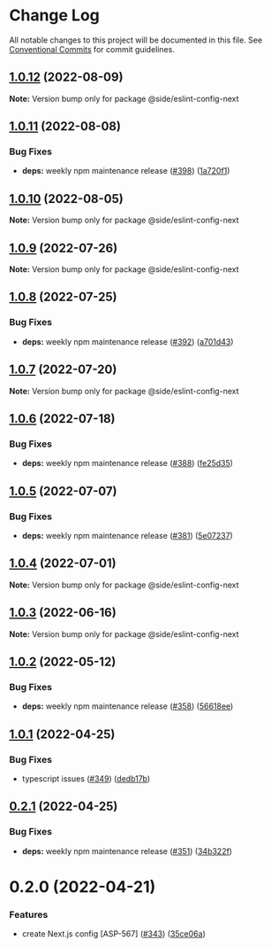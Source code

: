 # Change Log

All notable changes to this project will be documented in this file.
See [Conventional Commits](https://conventionalcommits.org) for commit guidelines.

## [1.0.12](https://github.com/reside-eng/lint-config/compare/@side/eslint-config-next@1.0.11...@side/eslint-config-next@1.0.12) (2022-08-09)

**Note:** Version bump only for package @side/eslint-config-next

## [1.0.11](https://github.com/reside-eng/lint-config/compare/@side/eslint-config-next@1.0.10...@side/eslint-config-next@1.0.11) (2022-08-08)

### Bug Fixes

- **deps:** weekly npm maintenance release ([#398](https://github.com/reside-eng/lint-config/issues/398)) ([1a720f1](https://github.com/reside-eng/lint-config/commit/1a720f18e14545d58149ad2c8b63c4e12236e005))

## [1.0.10](https://github.com/reside-eng/lint-config/compare/@side/eslint-config-next@1.0.9...@side/eslint-config-next@1.0.10) (2022-08-05)

**Note:** Version bump only for package @side/eslint-config-next

## [1.0.9](https://github.com/reside-eng/lint-config/compare/@side/eslint-config-next@1.0.8...@side/eslint-config-next@1.0.9) (2022-07-26)

**Note:** Version bump only for package @side/eslint-config-next

## [1.0.8](https://github.com/reside-eng/lint-config/compare/@side/eslint-config-next@1.0.7...@side/eslint-config-next@1.0.8) (2022-07-25)

### Bug Fixes

- **deps:** weekly npm maintenance release ([#392](https://github.com/reside-eng/lint-config/issues/392)) ([a701d43](https://github.com/reside-eng/lint-config/commit/a701d432f93620b3f3c3e36ba4618f25523f4b02))

## [1.0.7](https://github.com/reside-eng/lint-config/compare/@side/eslint-config-next@1.0.6...@side/eslint-config-next@1.0.7) (2022-07-20)

**Note:** Version bump only for package @side/eslint-config-next

## [1.0.6](https://github.com/reside-eng/lint-config/compare/@side/eslint-config-next@1.0.5...@side/eslint-config-next@1.0.6) (2022-07-18)

### Bug Fixes

- **deps:** weekly npm maintenance release ([#388](https://github.com/reside-eng/lint-config/issues/388)) ([fe25d35](https://github.com/reside-eng/lint-config/commit/fe25d356faea911c7a59526d503df984c9b92443))

## [1.0.5](https://github.com/reside-eng/lint-config/compare/@side/eslint-config-next@1.0.4...@side/eslint-config-next@1.0.5) (2022-07-07)

### Bug Fixes

- **deps:** weekly npm maintenance release ([#381](https://github.com/reside-eng/lint-config/issues/381)) ([5e07237](https://github.com/reside-eng/lint-config/commit/5e07237d9942466e21d189facaf39187025996d9))

## [1.0.4](https://github.com/reside-eng/lint-config/compare/@side/eslint-config-next@1.0.3...@side/eslint-config-next@1.0.4) (2022-07-01)

**Note:** Version bump only for package @side/eslint-config-next

## [1.0.3](https://github.com/reside-eng/lint-config/compare/@side/eslint-config-next@1.0.2...@side/eslint-config-next@1.0.3) (2022-06-16)

**Note:** Version bump only for package @side/eslint-config-next

## [1.0.2](https://github.com/reside-eng/lint-config/compare/@side/eslint-config-next@1.0.1...@side/eslint-config-next@1.0.2) (2022-05-12)

### Bug Fixes

- **deps:** weekly npm maintenance release ([#358](https://github.com/reside-eng/lint-config/issues/358)) ([56618ee](https://github.com/reside-eng/lint-config/commit/56618ee2574fe9ae09cb524123b7cfe8068ac802))

## [1.0.1](https://github.com/reside-eng/lint-config/compare/@side/eslint-config-next@0.2.1...@side/eslint-config-next@1.0.1) (2022-04-25)

### Bug Fixes

- typescript issues ([#349](https://github.com/reside-eng/lint-config/issues/349)) ([dedb17b](https://github.com/reside-eng/lint-config/commit/dedb17b0415be86fbf27bbfca8ee2f3707316114))

## [0.2.1](https://github.com/reside-eng/lint-config/compare/@side/eslint-config-next@0.2.0...@side/eslint-config-next@0.2.1) (2022-04-25)

### Bug Fixes

- **deps:** weekly npm maintenance release ([#351](https://github.com/reside-eng/lint-config/issues/351)) ([34b322f](https://github.com/reside-eng/lint-config/commit/34b322f4f6f0d446a5abd935d76c3366b1d37ef4))

# 0.2.0 (2022-04-21)

### Features

- create Next.js config [ASP-567] ([#343](https://github.com/reside-eng/lint-config/issues/343)) ([35ce06a](https://github.com/reside-eng/lint-config/commit/35ce06a0fd0219c5d789f8da42c87364791bebbc))
